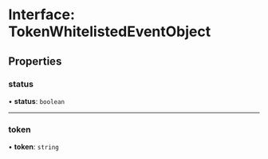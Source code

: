 # Interface: TokenWhitelistedEventObject

## Properties

### status

• **status**: `boolean`

___

### token

• **token**: `string`
